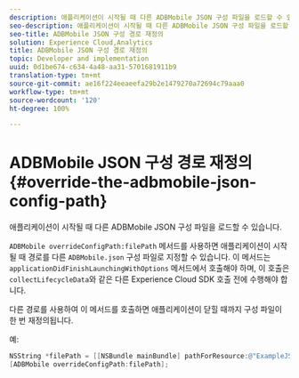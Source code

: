 ```yaml
---
description: 애플리케이션이 시작될 때 다른 ADBMobile JSON 구성 파일을 로드할 수 있습니다.
seo-description: 애플리케이션이 시작될 때 다른 ADBMobile JSON 구성 파일을 로드할 수 있습니다.
seo-title: ADBMobile JSON 구성 경로 재정의
solution: Experience Cloud,Analytics
title: ADBMobile JSON 구성 경로 재정의
topic: Developer and implementation
uuid: 0d1be674-c634-4a48-aa31-5701681911b9
translation-type: tm+mt
source-git-commit: ae16f224eeaeefa29b2e1479270a72694c79aaa0
workflow-type: tm+mt
source-wordcount: '120'
ht-degree: 100%

---
```



# ADBMobile JSON 구성 경로 재정의 {#override-the-adbmobile-json-config-path}

애플리케이션이 시작될 때 다른 ADBMobile JSON 구성 파일을 로드할 수 있습니다.

`ADBMobile overrideConfigPath:filePath` 메서드를 사용하면 애플리케이션이 시작될 때 경로를 다른 `ADBMobile.json` 구성 파일로 지정할 수 있습니다. 이 메서드는 `applicationDidFinishLaunchingWithOptions` 메서드에서 호출해야 하며, 이 호출은 `collectLifecycleData`와 같은 다른 Experience Cloud SDK 호출 전에 수행해야 합니다.

다른 경로를 사용하여 이 메서드를 호출하면 애플리케이션이 닫힐 때까지 구성 파일이 한 번 재정의됩니다.

예:

```objective-c
NSString *filePath = [[NSBundle mainBundle] pathForResource:@"ExampleJSONFile" ofType:@"json"]; 
[ADBMobile overrideConfigPath:filePath];
```

